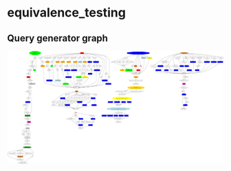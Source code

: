 # equivalence_testing

## Query generator graph 
![Query generator graph](query-generator-graph/graph%2025_09.svg)
